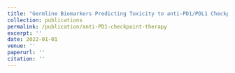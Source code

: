 ```yaml
---
title: "Germline Biomarkers Predicting Toxicity to anti-PD1/PDL1 Checkpoint Therapy"
collection: publications
permalink: /publication/anti-PD1-checkpoint-therapy
excerpt: ''
date: 2022-01-01
venue: ''
paperurl: ''
citation: ''
---
```

